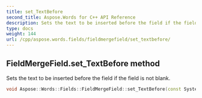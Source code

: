 ```yaml
---
title: set_TextBefore
second_title: Aspose.Words for C++ API Reference
description: Sets the text to be inserted before the field if the field is not blank. 
type: docs
weight: 144
url: /cpp/aspose.words.fields/fieldmergefield/set_textbefore/
---
```

## FieldMergeField.set_TextBefore method


Sets the text to be inserted before the field if the field is not blank.

```cpp
void Aspose::Words::Fields::FieldMergeField::set_TextBefore(const System::String &value)
```

